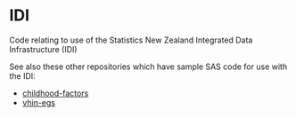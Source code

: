 # IDI

Code relating to use of the Statistics New Zealand Integrated Data Infrastructure (IDI)

See also these other repositories which have sample SAS code for use with the IDI:

* [childhood-factors](https://github.com/StatisticsNZ/childhood-fctors)
* [vhin-egs](https://github.com/StatisticsNZ/vhin-egs)

